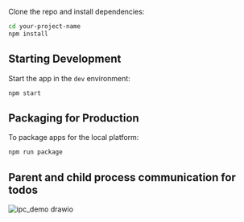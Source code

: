 Clone the repo and install dependencies:
```bash
cd your-project-name
npm install
```

## Starting Development

Start the app in the `dev` environment:

```bash
npm start
```

## Packaging for Production

To package apps for the local platform:

```bash
npm run package
```

## Parent and child process communication for todos

![ipc_demo drawio](https://github.com/user-attachments/assets/9c76489c-86b4-4cc8-9c52-49ed8630b66c)

